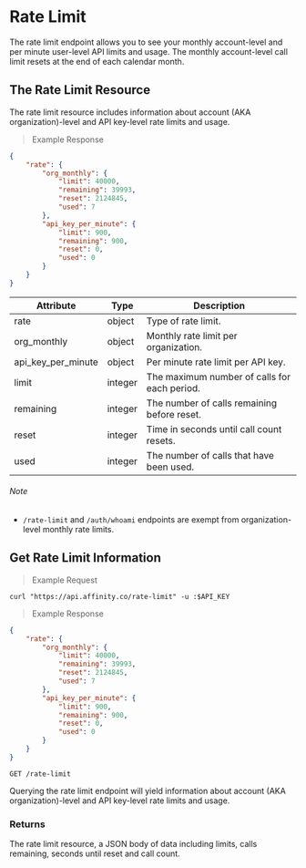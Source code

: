 # Rate Limit

The rate limit endpoint allows you to see your monthly account-level and per minute user-level API limits and usage.
The monthly account-level call limit resets at the end of each calendar month.

## The Rate Limit Resource

The rate limit resource includes information about account (AKA organization)-level and API key-level rate limits and usage.

> Example Response

```json
{
    "rate": {
        "org_monthly": {
            "limit": 40000,
            "remaining": 39993,
            "reset": 2124845,
            "used": 7
        },
        "api_key_per_minute": {
            "limit": 900,
            "remaining": 900,
            "reset": 0,
            "used": 0
        }
    }
}
```
| Attribute          | Type    | Description                                  |
| ------------------ | ------- | -------------------------------------------  |
| rate               | object  | Type of rate limit.                          |
| org_monthly        | object  | Monthly rate limit per organization.         |
| api_key_per_minute | object  | Per minute rate limit per API key.           |
| limit              | integer | The maximum number of calls for each period. |
| remaining          | integer | The number of calls remaining before reset.  |
| reset              | integer | Time in seconds until call count resets.     |
| used               | integer | The number of calls that have been used.     |

<aside class="notice">
  <h6>Note</h6>
  <ul>
    <li><code>/rate-limit</code> and <code>/auth/whoami</code> endpoints are exempt from organization-level monthly rate limits.</li>
  </ul>
</aside>

## Get Rate Limit Information

> Example Request

```shell
curl "https://api.affinity.co/rate-limit" -u :$API_KEY
```

> Example Response

```json
{
    "rate": {
        "org_monthly": {
            "limit": 40000,
            "remaining": 39993,
            "reset": 2124845,
            "used": 7
        },
        "api_key_per_minute": {
            "limit": 900,
            "remaining": 900,
            "reset": 0,
            "used": 0
        }
    }
}
```

`GET /rate-limit`

Querying the rate limit endpoint will yield information about account (AKA organization)-level and API key-level rate limits and usage.

### Returns

The rate limit resource, a JSON body of data including limits, calls remaining, seconds until reset and call count.
